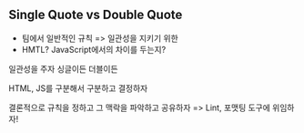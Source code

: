 ## Single Quote vs Double Quote

- 팀에서 일반적인 규칙 => 일관성을 지키기 위한
- HMTL? JavaScript에서의 차이를 두는지?

일관성을 주자 싱글이든 더블이든

HTML, JS를 구분해서 구분하고 결정하자

결론적으로 규칙을 정하고 그 맥락을 파악하고 공유하자 => Lint, 포맷팅 도구에 위임하자!
